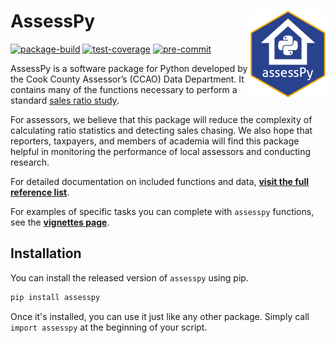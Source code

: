# AssessPy <a href="https://github.com/ccao-data/assesspy"><img src="https://raw.githubusercontent.com/ccao-data/assesspy/main/docs/images/logo.png" align="right" height="139"/></a>

[![package-build](https://github.com/ccao-data/assesspy/actions/workflows/python-package.yaml/badge.svg)](https://github.com/ccao-data/assesspy/actions/workflows/python-package.yaml)
[![test-coverage](https://github.com/ccao-data/assesspy/actions/workflows/test-coverage.yaml/badge.svg)](https://github.com/ccao-data/assesspy/actions/workflows/test-coverage.yaml)
[![pre-commit](https://github.com/ccao-data/assesspy/actions/workflows/pre-commit.yaml/badge.svg)](https://github.com/ccao-data/assesspy/actions/workflows/pre-commit.yaml)

AssessPy is a software package for Python developed by the Cook County Assessor’s (CCAO)
Data Department. It contains many of the functions necessary to perform a standard
[sales ratio study](https://www.iaao.org/wp-content/uploads/Standard_on_Ratio_Studies.pdf).

For assessors, we believe that this package will reduce the complexity of calculating
ratio statistics and detecting sales chasing. We also hope that reporters, taxpayers,
and members of academia will find this package helpful in monitoring the performance
of local assessors and conducting research.

For detailed documentation on included functions and data, [**visit the
full reference list**](https://ccao-data.github.io/assesspy/reference.html).

For examples of specific tasks you can complete with `assesspy`
functions, see the [**vignettes page**](https://ccao-data.github.io/assesspy/vignettes.html).

## Installation

You can install the released version of `assesspy` using pip.

```python
pip install assesspy
```

Once it's installed, you can use it just like any other package. Simply
call `import assesspy` at the beginning of your script.
